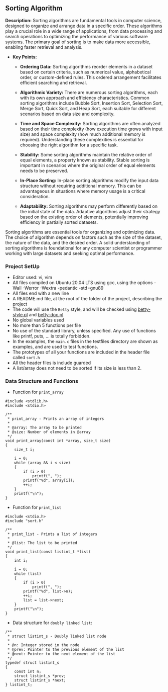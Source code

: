 ## Sorting Algorithm
**Description:**
Sorting algorithms are fundamental tools in computer science, designed to organize and arrange data in a specific order. These algorithms play a crucial role in a wide range of applications, from data processing and search operations to optimizing the performance of various software systems. The primary goal of sorting is to make data more accessible, enabling faster retrieval and analysis.

* **Key Points:**
	* **Ordering Data:** Sorting algorithms reorder elements in a dataset based on certain criteria, such as numerical value, alphabetical order, or custom-defined rules. This ordered arrangement facilitates efficient searching and retrieval.

	* **Algorithmic Variety:** There are numerous sorting algorithms, each with its own approach and efficiency characteristics. Common sorting algorithms include Bubble Sort, Insertion Sort, Selection Sort, Merge Sort, Quick Sort, and Heap Sort, each suitable for different scenarios based on data size and complexity.

	* **Time and Space Complexity:** Sorting algorithms are often analyzed based on their time complexity (how execution time grows with input size) and space complexity (how much additional memory is required). Understanding these complexities is essential for choosing the right algorithm for a specific task.

	* **Stability:** Some sorting algorithms maintain the relative order of equal elements, a property known as stability. Stable sorting is important in scenarios where the original order of equal elements needs to be preserved.

	* **In-Place Sorting:** In-place sorting algorithms modify the input data structure without requiring additional memory. This can be advantageous in situations where memory usage is a critical consideration.

	* **Adaptability:** Sorting algorithms may perform differently based on the initial state of the data. Adaptive algorithms adjust their strategy based on the existing order of elements, potentially improving efficiency in partially sorted datasets.

Sorting algorithms are essential tools for organizing and optimizing data. The choice of algorithm depends on factors such as the size of the dataset, the nature of the data, and the desired order. A solid understanding of sorting algorithms is foundational for any computer scientist or programmer working with large datasets and seeking optimal performance.

### Project SetUp
* Editor used: vi, vim
* All files compiled on Ubuntu 20.04 LTS using gcc, using the options -Wall -Werror -Wextra -pedantic -std=gnu89
* All files end with a new line
* A README.md file, at the root of the folder of the project, describing the project
* The code will use the `Betty` style, and will be checked using [betty-style.pl](https://github.com/alx-tools/Betty/blob/master/betty-style.pl) and [betty-doc.pl](https://github.com/alx-tools/Betty/blob/master/betty-doc.pl)
* No global variables used
* No more than 5 functions per file
* No use of the standard library, unless specified. Any use of functions like printf, puts, … is totally forbidden.
* In the examples, the `main.c` files in the testfiles directory are shown as examples, and are used to test functions.
* The prototypes of all your functions are included in the header file called `sort.h`
* All the header files is include guarded
* A list/array does not need to be sorted if its size is less than 2.

### Data Structure and Functions
* Function for `print_array`
```
#include <stdlib.h>
#include <stdio.h>

/**
 * print_array - Prints an array of integers
 *
 * @array: The array to be printed
 * @size: Number of elements in @array
 */
void print_array(const int *array, size_t size)
{
    size_t i;

    i = 0;
    while (array && i < size)
    {
        if (i > 0)
            printf(", ");
        printf("%d", array[i]);
        ++i;
    }
    printf("\n");
}
```

* Function for `print_list`
```
#include <stdio.h>
#include "sort.h"

/**
 * print_list - Prints a list of integers
 *
 * @list: The list to be printed
 */
void print_list(const listint_t *list)
{
    int i;

    i = 0;
    while (list)
    {
        if (i > 0)
            printf(", ");
        printf("%d", list->n);
        ++i;
        list = list->next;
    }
    printf("\n");
}
```

* Data structure for `doubly linked list`:
```
/**
 * struct listint_s - Doubly linked list node
 *
 * @n: Integer stored in the node
 * @prev: Pointer to the previous element of the list
 * @next: Pointer to the next element of the list
 */
typedef struct listint_s
{
    const int n;
    struct listint_s *prev;
    struct listint_s *next;
} listint_t;
```
